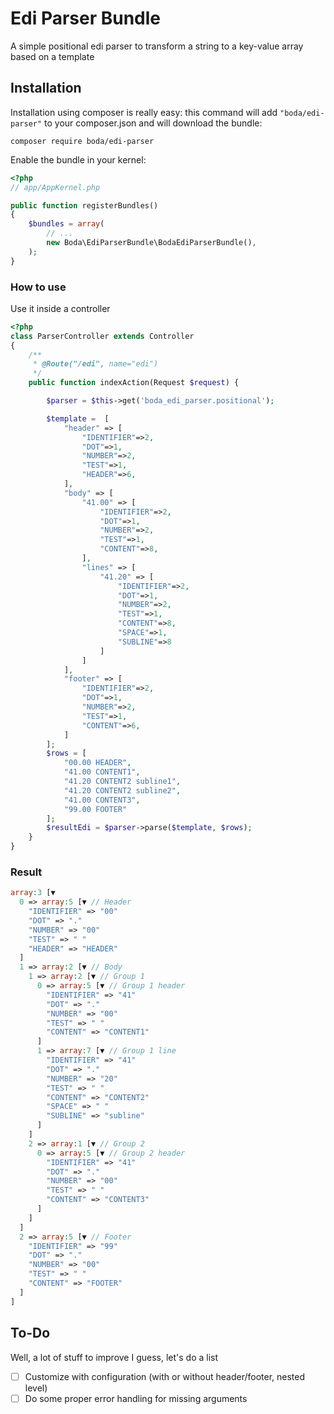Edi Parser Bundle
================

A simple positional edi parser to transform a string to a key-value array based on a template

## Installation

Installation using composer is really easy: this command will add `"boda/edi-parser"` to your composer.json
and will download the bundle:

	composer require boda/edi-parser

Enable the bundle in your kernel:
```php
<?php
// app/AppKernel.php

public function registerBundles()
{
	$bundles = array(
		// ...
		new Boda\EdiParserBundle\BodaEdiParserBundle(),
	);
}
```

### How to use
Use it inside a controller

```php
<?php
class ParserController extends Controller
{
    /**
     * @Route("/edi", name="edi")
     */
    public function indexAction(Request $request) {

        $parser = $this->get('boda_edi_parser.positional');

        $template =  [
            "header" => [
                "IDENTIFIER"=>2,
                "DOT"=>1,
                "NUMBER"=>2,
                "TEST"=>1,
                "HEADER"=>6,
            ],
            "body" => [
                "41.00" => [
                    "IDENTIFIER"=>2,
                    "DOT"=>1,
                    "NUMBER"=>2,
                    "TEST"=>1,
                    "CONTENT"=>8,
                ],
                "lines" => [
                    "41.20" => [
                        "IDENTIFIER"=>2,
                        "DOT"=>1,
                        "NUMBER"=>2,
                        "TEST"=>1,
                        "CONTENT"=>8,
                        "SPACE"=>1,
                        "SUBLINE"=>8
                    ]
                ]
            ],
            "footer" => [
                "IDENTIFIER"=>2,
                "DOT"=>1,
                "NUMBER"=>2,
                "TEST"=>1,
                "CONTENT"=>6,
            ]
        ];
        $rows = [
            "00.00 HEADER",
            "41.00 CONTENT1",
            "41.20 CONTENT2 subline1",
            "41.20 CONTENT2 subline2",
            "41.00 CONTENT3",
            "99.00 FOOTER"
        ];
        $resultEdi = $parser->parse($template, $rows);
    }
}
```

### Result
```php
array:3 [▼
  0 => array:5 [▼ // Header
    "IDENTIFIER" => "00"
    "DOT" => "."
    "NUMBER" => "00"
    "TEST" => " "
    "HEADER" => "HEADER"
  ]
  1 => array:2 [▼ // Body
    1 => array:2 [▼ // Group 1
      0 => array:5 [▼ // Group 1 header
        "IDENTIFIER" => "41"
        "DOT" => "."
        "NUMBER" => "00"
        "TEST" => " "
        "CONTENT" => "CONTENT1"
      ]
      1 => array:7 [▼ // Group 1 line
        "IDENTIFIER" => "41"
        "DOT" => "."
        "NUMBER" => "20"
        "TEST" => " "
        "CONTENT" => "CONTENT2"
        "SPACE" => " "
        "SUBLINE" => "subline"
      ]
    ]
    2 => array:1 [▼ // Group 2
      0 => array:5 [▼ // Group 2 header
        "IDENTIFIER" => "41"
        "DOT" => "."
        "NUMBER" => "00"
        "TEST" => " "
        "CONTENT" => "CONTENT3"
      ]
    ]
  ]
  2 => array:5 [▼ // Footer
    "IDENTIFIER" => "99"
    "DOT" => "."
    "NUMBER" => "00"
    "TEST" => " "
    "CONTENT" => "FOOTER"
  ]
]
```

## To-Do
Well, a lot of stuff to improve I guess, let's do a list

- [ ] Customize with configuration (with or without header/footer, nested level)
- [ ] Do some proper error handling for missing arguments
